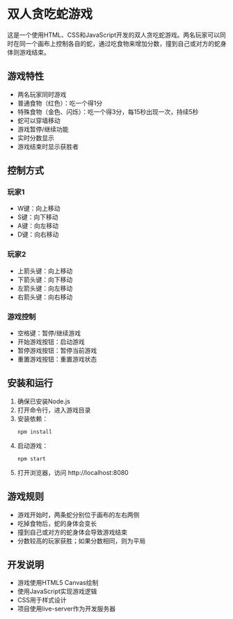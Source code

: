 # 双人贪吃蛇游戏

这是一个使用HTML、CSS和JavaScript开发的双人贪吃蛇游戏。两名玩家可以同时在同一个画布上控制各自的蛇，通过吃食物来增加分数，撞到自己或对方的蛇身体则游戏结束。

## 游戏特性

- 两名玩家同时游戏
- 普通食物（红色）：吃一个得1分
- 特殊食物（金色、闪烁）：吃一个得3分，每15秒出现一次，持续5秒
- 蛇可以穿墙移动
- 游戏暂停/继续功能
- 实时分数显示
- 游戏结束时显示获胜者

## 控制方式

### 玩家1
- W键：向上移动
- S键：向下移动
- A键：向左移动
- D键：向右移动

### 玩家2
- 上箭头键：向上移动
- 下箭头键：向下移动
- 左箭头键：向左移动
- 右箭头键：向右移动

### 游戏控制
- 空格键：暂停/继续游戏
- 开始游戏按钮：启动游戏
- 暂停游戏按钮：暂停当前游戏
- 重置游戏按钮：重置游戏状态

## 安装和运行

1. 确保已安装Node.js
2. 打开命令行，进入游戏目录
3. 安装依赖：
   ```
   npm install
   ```
4. 启动游戏：
   ```
   npm start
   ```
5. 打开浏览器，访问 http://localhost:8080

## 游戏规则

- 游戏开始时，两条蛇分别位于画布的左右两侧
- 吃掉食物后，蛇的身体会变长
- 撞到自己或对方的蛇身体会导致游戏结束
- 分数较高的玩家获胜；如果分数相同，则为平局

## 开发说明

- 游戏使用HTML5 Canvas绘制
- 使用JavaScript实现游戏逻辑
- CSS用于样式设计
- 项目使用live-server作为开发服务器
